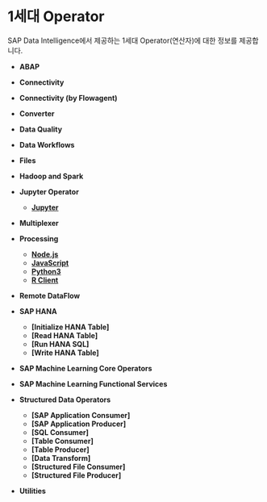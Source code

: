 1세대 Operator
===
SAP Data Intelligence에서 제공하는 1세대 Operator(연산자)에 대한 정보를 제공합니다.<br>

* **ABAP**

* **Connectivity**

* **Connectivity (by Flowagent)**

* **Converter**

* **Data Quality**

* **Data Workflows**

* **Files**

* **Hadoop and Spark**

* **Jupyter Operator**
    - **[Jupyter](Jupyter/Jupyter.md)**

* **Multiplexer**

* **Processing**
    - **[Node.js](Processing/Nodejs.md)**
    - **[JavaScript](Processing/JavaScript.md)**
    - **[Python3](Processing/Python3.md)**
    - **[R Client](Processing/RClient.md)**

* **Remote DataFlow**

* **SAP HANA**
    - **[Initialize HANA Table]**
    - **[Read HANA Table]**
    - **[Run HANA SQL]**
    - **[Write HANA Table]**

* **SAP Machine Learning Core Operators**

* **SAP Machine Learning Functional Services**

* **Structured Data Operators**
    - **[SAP Application Consumer]**
    - **[SAP Application Producer]**
    - **[SQL Consumer]**
    - **[Table Consumer]**
    - **[Table Producer]**
    - **[Data Transform]**
    - **[Structured File Consumer]**
    - **[Structured File Producer]**

* **Utilities**



